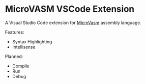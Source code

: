 # MicroVASM VSCode Extension
A Visual Studio Code extension for [MicroVasm](https://github.com/nevoa-technologies/MicroVasm) assembly language.

Features:
 - Syntax Highlighting
 - Intellisense

Planned:
 - Compile
 - Run
 - Debug
